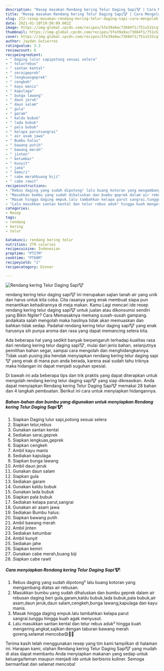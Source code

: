 ```yaml
---
description: "Resep masakan Rendang kering Telur Daging Sapi🐮 | Cara Mengolah Rendang kering Telur Daging Sapi🐮 Yang Lezat"
title: "Resep masakan Rendang kering Telur Daging Sapi🐮 | Cara Mengolah Rendang kering Telur Daging Sapi🐮 Yang Lezat"
slug: 272-resep-masakan-rendang-kering-telur-daging-sapi-cara-mengolah-rendang-kering-telur-daging-sapi-yang-lezat
date: 2021-01-10T19:50:09.082Z
image: https://img-global.cpcdn.com/recipes/5fe39a9ac73684f1/751x532cq70/rendang-kering-telur-daging-sapi🐮-foto-resep-utama.jpg
thumbnail: https://img-global.cpcdn.com/recipes/5fe39a9ac73684f1/751x532cq70/rendang-kering-telur-daging-sapi🐮-foto-resep-utama.jpg
cover: https://img-global.cpcdn.com/recipes/5fe39a9ac73684f1/751x532cq70/rendang-kering-telur-daging-sapi🐮-foto-resep-utama.jpg
author: Jayden Gutierrez
ratingvalue: 3.3
reviewcount: 6
recipeingredient:
- " Daging lulur sapipotong sesuai selera"
- " telurrebus"
- " santan kental"
- " seraigeprek"
- " lengkuasgeprek"
- " cengkeh"
- " kayu manis"
- " kapulaga"
- " bunga lawang"
- " daun jeruk"
- " daun salam"
- " gula"
- " garam"
- " kaldu bubuk"
- " lada bubuk"
- " pala bubuk"
- " kelapa parutsangrai"
- " air asam jawa"
- " Bumbu halus"
- " bawang putih"
- " bawang merah"
- " jinten"
- " ketumbar"
- " kunyit"
- " jahe"
- " kemiri"
- " cabe merahbuang biji"
- " cabe rawit"
recipeinstructions:
- "Rebus daging yang sudah dipotong² lalu buang kotoran yang mengambang diatas air rebusan."
- "Masukkan bumbu yang sudah dihaluskan dan bumbu geprek dalam air rebusan daging beri gula,garam,kaldu bubuk,lada bubuk,pala bubuk,air asam,daun jeruk,daun salam,cengkeh,bunga lawang,kapulaga dan kayu manis."
- "Masak hingga daging empuk.lalu tambahkan kelapa parut sangrai.tunggu hingga kuah agak menyusut."
- "Lalu masukkan santan kental dan telur rebus aduk² hingga kuah mengering.angkat,sajikan dengan taburan bawang merah goreng.selamat mencoba😋🙏🌹"
categories:
- Resep
tags:
- rendang
- kering
- telur

katakunci: rendang kering telur 
nutrition: 279 calories
recipecuisine: Indonesian
preptime: "PT27M"
cooktime: "PT60M"
recipeyield: "2"
recipecategory: Dinner

---
```



![Rendang kering Telur Daging Sapi🐮](https://img-global.cpcdn.com/recipes/5fe39a9ac73684f1/751x532cq70/rendang-kering-telur-daging-sapi🐮-foto-resep-utama.jpg)


rendang kering telur daging sapi🐮 ini merupakan sajian tanah air yang unik dan harus untuk kita coba. Cita rasanya yang enak membuat siapa pun menantikan kehadirannya di meja makan.
Kamu Lagi mencari ide resep rendang kering telur daging sapi🐮 untuk jualan atau dikonsumsi sendiri yang Bikin Ngiler? Cara Memasaknya memang susah-susah gampang. andaikata salah mengolah maka hasilnya tidak akan memuaskan dan bahkan tidak sedap. Padahal rendang kering telur daging sapi🐮 yang enak harusnya sih punya aroma dan rasa yang dapat memancing selera kita.

Ada beberapa hal yang sedikit banyak berpengaruh terhadap kualitas rasa dari rendang kering telur daging sapi🐮, mulai dari jenis bahan, selanjutnya pemilihan bahan segar, sampai cara mengolah dan menghidangkannya. Tidak usah pusing jika hendak menyiapkan rendang kering telur daging sapi🐮 yang enak di mana pun anda berada, karena asal sudah tahu triknya maka hidangan ini dapat menjadi suguhan spesial.




Di bawah ini ada beberapa tips dan trik praktis yang dapat diterapkan untuk mengolah rendang kering telur daging sapi🐮 yang siap dikreasikan. Anda dapat menyiapkan Rendang kering Telur Daging Sapi🐮 memakai 28 bahan dan 4 langkah pembuatan. Berikut ini cara untuk menyiapkan hidangannya.

<!--inarticleads1-->

##### Bahan-bahan dan bumbu yang digunakan untuk menyiapkan Rendang kering Telur Daging Sapi🐮:

1. Siapkan  Daging lulur sapi,potong sesuai selera
1. Siapkan  telur,rebus
1. Gunakan  santan kental
1. Sediakan  serai,geprek
1. Siapkan  lengkuas,geprek
1. Siapkan  cengkeh
1. Ambil  kayu manis
1. Sediakan  kapulaga
1. Siapkan  bunga lawang
1. Ambil  daun jeruk
1. Gunakan  daun salam
1. Siapkan  gula
1. Sediakan  garam
1. Gunakan  kaldu bubuk
1. Gunakan  lada bubuk
1. Siapkan  pala bubuk
1. Sediakan  kelapa parut,sangrai
1. Gunakan  air asam jawa
1. Sediakan  Bumbu halus:
1. Siapkan  bawang putih
1. Ambil  bawang merah
1. Ambil  jinten
1. Sediakan  ketumbar
1. Ambil  kunyit
1. Sediakan  jahe
1. Siapkan  kemiri
1. Gunakan  cabe merah,buang biji
1. Siapkan  cabe rawit




<!--inarticleads2-->

##### Cara menyiapkan Rendang kering Telur Daging Sapi🐮:

1. Rebus daging yang sudah dipotong² lalu buang kotoran yang mengambang diatas air rebusan.
1. Masukkan bumbu yang sudah dihaluskan dan bumbu geprek dalam air rebusan daging beri gula,garam,kaldu bubuk,lada bubuk,pala bubuk,air asam,daun jeruk,daun salam,cengkeh,bunga lawang,kapulaga dan kayu manis.
1. Masak hingga daging empuk.lalu tambahkan kelapa parut sangrai.tunggu hingga kuah agak menyusut.
1. Lalu masukkan santan kental dan telur rebus aduk² hingga kuah mengering.angkat,sajikan dengan taburan bawang merah goreng.selamat mencoba😋🙏🌹




Terima kasih telah menggunakan resep yang tim kami tampilkan di halaman ini. Harapan kami, olahan Rendang kering Telur Daging Sapi🐮 yang mudah di atas dapat membantu Anda menyiapkan makanan yang sedap untuk keluarga/teman maupun menjadi ide untuk berbisnis kuliner. Semoga bermanfaat dan selamat mencoba!
